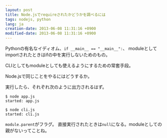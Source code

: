 ```yaml
---
layout: post
title: Node.jsでrequireされたかどうかを調べるには
tags: nodejs, python
lang: ja
creation-date: 2013-06-08 11:31:16 +0900
modified-date: 2013-06-08 11:31:16 +0900
---
```

Pythonの有名なイディオム、`if __main__ == "__main__":`、
moduleとしてimportされたときはifの中を実行しないためのもの。

CLIとしてもmoduleとしても使えるようにするための常套手段。

Node.jsで同じことをやるにはどうするか。

<script src="https://gist.github.com/tmtk75/5733748.js"></script>
<script src="https://gist.github.com/tmtk75/5733751.js"></script>

実行したら、それぞれ次のように出力されるはず。

    $ node app.js
    started: app.js

    $ node cli.js
    started: cli.js

`module.parent`がフラグ。
直接実行されたときは`null`になる。moduleとしての親がないってことね。
